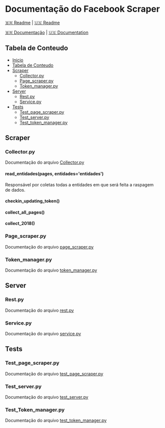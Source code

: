 # Documentação do Facebook Scraper

[:brazil: Readme](../../../README.md) |
[:us: Readme](../../Readme/Language/English/README.md)

[:brazil: Documentação](./Doc.md) |
[:us: Documentation](../English/Doc.md)

## Tabela de Conteudo

* [Inicio](#documentacao-do-facebook-scraper)
* [Tabela de Conteudo](#tabela-de-conteudo)
* [Scraper](#scraper)
  * [Collector.py](#collectorpy)
  * [Page_scraper.py](#page_scraperpy)
  * [Token_manager.py](#token_managerpy)
* [Server](#server)
  * [Rest.py](#restpy)
  * [Service.py](#servicepy)
* [Tests](#tests)
  * [Test_page_scraper.py](#test_page_scraperpy)
  * [Test_server.py](#test_serverpy)
  * [Test_token_manager.py](#test_token_managerpy)

## Scraper

### Collector.py

Documentação do arquivo [Collector.py](../../../scraper/collector.py)

#### read_entidades(pages, entidades='entidades') ####

Responsável por coletas todas a entidades em que será feita a
raspagem de dados.

#### checkin_updating_token() ####

#### collect_all_pages() ####

#### collect_2018() ####

### Page_scraper.py

Documentação do arquivo [page_scraper.py](../../../scraper/page_scraper.py)

### Token_manager.py

Documentação do arquivo [token_manager.py](../../../scraper/token_manager.py)

## Server

### Rest.py

Documentação do arquivo [rest.py](../../../server/rest.py)

### Service.py

Documentação do arquivo [service.py](../../../server/service.py)

## Tests

### Test_page_scraper.py

Documentação do arquivo [test_page_scraper.py](../../../tests/test_page_scraper.py)

### Test_server.py

Documentação do arquivo [test_server.py](../../../tests/test_server.py)

### Test_Token_manager.py

Documentação do arquivo [test_token_manager.py](../../../tests/test_token_manager.py)
